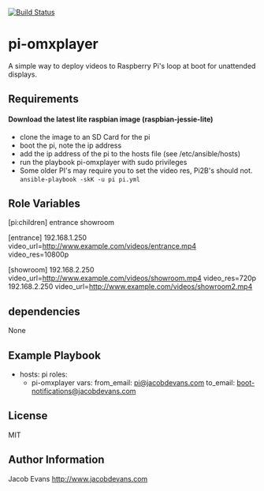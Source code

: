 [![Build Status](https://travis-ci.org/JacobDEvansConsulting/pi-omxplayer.svg?branch=master)](https://travis-ci.org/JacobDEvansConsulting/pi-omxplayer)

pi-omxplayer
=========

A simple way to deploy videos to Raspberry Pi's loop at boot for unattended displays.

Requirements
------------

#### Download the latest lite raspbian image (raspbian-jessie-lite)
 - clone the image to an SD Card for the pi
 - boot the pi, note the ip address
 - add the ip address of the pi to the hosts file (see /etc/ansible/hosts)
 - run the playbook pi-omxplayer with sudo privileges
 - Some older PI's may require you to set the video res, Pi2B's should not.
   `ansible-playbook -skK -u pi pi.yml`

Role Variables
--------------

[pi:children]
entrance
showroom

[entrance]
192.168.1.250  video_url=http://www.example.com/videos/entrance.mp4 video_res=10800p

[showroom]
192.168.2.250  video_url=http://www.example.com/videos/showroom.mp4 video_res=720p
192.168.2.250  video_url=http://www.example.com/videos/showroom2.mp4


dependencies
------------

None

Example Playbook
----------------

- hosts: pi
  roles:
    - pi-omxplayer
  vars:
    from_email: pi@jacobdevans.com
    to_email: boot-notifications@jacobdevans.com


License
-------

MIT

Author Information
------------------
Jacob Evans
http://www.jacobdevans.com

